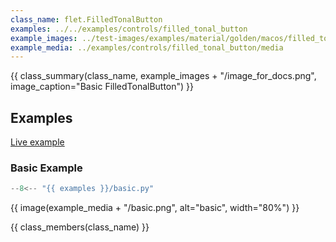 ```yaml
---
class_name: flet.FilledTonalButton
examples: ../../examples/controls/filled_tonal_button
example_images: ../test-images/examples/material/golden/macos/filled_tonal_button
example_media: ../examples/controls/filled_tonal_button/media
---
```


{{ class_summary(class_name, example_images + "/image_for_docs.png", image_caption="Basic FilledTonalButton") }}

## Examples

[Live example](https://flet-controls-gallery.fly.dev/buttons/filledtonalbutton)

### Basic Example

```python
--8<-- "{{ examples }}/basic.py"
```

{{ image(example_media + "/basic.png", alt="basic", width="80%") }}


{{ class_members(class_name) }}

